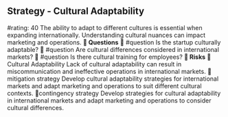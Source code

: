 

## Strategy - Cultural Adaptability
#rating: 40
The ability to adapt to different cultures is essential when expanding internationally. Understanding cultural nuances can impact marketing and operations.
**💭 Questions**
💭 #question Is the startup culturally adaptable?
 💭 #question Are cultural differences considered in international markets?
 💭 #question Is there cultural training for employees?
**🚨 Risks**
🚨Cultural Adaptability
Lack of cultural adaptability can result in miscommunication and ineffective operations in international markets.
🚨mitigation strategy
Develop cultural adaptability strategies for international markets and adapt marketing and operations to suit different cultural contexts.
🚨contingency strategy
Develop strategies for cultural adaptability in international markets and adapt marketing and operations to consider cultural differences.




